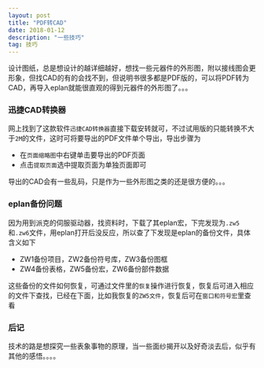 ```yaml
---
layout: post
title: "PDF转CAD"
date: 2018-01-12 
description: "一些技巧"
tag: 技巧
---
```

设计图纸，总是想设计的越详细越好，想找一些元器件的外形图，附以接线图会更形象，但找CAD的有的会找不到，但说明书很多都是PDF版的，可以将PDF转为CAD，再导入eplan就能很直观的得到元器件的外形图了。。。
### 迅捷CAD转换器
网上找到了这款软件`迅捷CAD转换器`直接下载安转就可，不过试用版的只能转换不大于`2M`的文件，这时可将要导出的PDF文件单个导出，导出步骤为

- 在`页面缩略图`中右键单击要导出的PDF页面
- 点击`提取页面`选中提取页面为单独页面即可

导出的CAD会有一些乱码，只是作为一些外形图之类的还是很方便的。。。
### eplan备份问题
因为用到派克的伺服驱动器，找资料时，下载了其eplan宏，下完发现为`.zw5`和`.zw6`文件，用eplan打开后没反应，所以查了下发现是eplan的备份文件，具体含义如下

- ZW1备份项目，ZW2备份符号库，ZW3备份图框
- ZW4备份表格，ZW5备份宏，ZW6备份部件数据

这些备份的文件如何恢复，可通过文件里的`恢复`操作进行恢复，恢复后可进入相应的文件下查找，已经在下面，比如我恢复的`ZW5文件`，恢复后可在`窗口和符号宏`里查看
### 后记
技术的路是想探究一些表象事物的原理，当一些面纱揭开以及好奇淡去后，似乎有其他的感悟。。。。